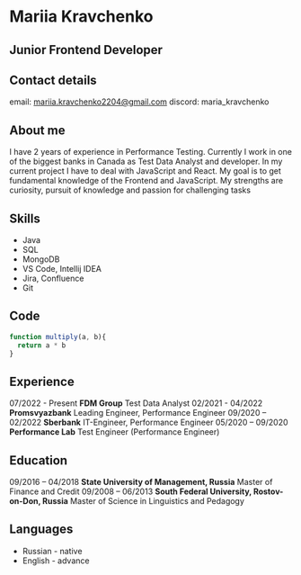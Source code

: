 # Mariia Kravchenko
## Junior Frontend Developer
## Contact details
email: mariia.kravchenko2204@gmail.com
discord: maria_kravchenko
## About me
I have 2 years of experience in Performance Testing. Currently I work in one of the biggest banks in Canada as Test Data Analyst and developer. In my current project I have to deal with JavaScript and React. My goal is to get fundamental knowledge of the Frontend and JavaScript. My strengths are curiosity, pursuit of knowledge and passion for challenging tasks
## Skills
* Java
* SQL
* MongoDB
* VS Code, Intellij IDEA
* Jira, Confluence
* Git
## Code
```javascript 
function multiply(a, b){
  return a * b
}
```
## Experience
07/2022 - Present **FDM Group** Test Data Analyst 
02/2021 - 04/2022 **Promsvyazbank** Leading Engineer, Performance Engineer
09/2020 – 02/2022 **Sberbank** IT-Engineer, Performance Engineer
05/2020 – 09/2020 **Performance Lab** Test Engineer (Performance Engineer)

## Education
09/2016 – 04/2018 **State University of Management, Russia** Master of Finance and Credit
09/2008 – 06/2013 **South Federal University, Rostov-on-Don, Russia** Master of Science in Linguistics and Pedagogy 

## Languages
* Russian - native
* English - advance 





